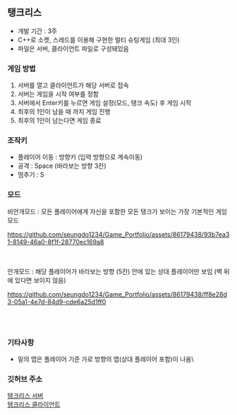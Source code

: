 ## 탱크리스 
* 개발 기간 : 3주
* C++로 소켓, 스레드를 이용해 구현한 멀티 슈팅게임 (최대 3인)
* 파일은 서버, 클라이언트 파일로 구성돼있음

### 게임 방법
1. 서버를 열고 클라이언트가 해당 서버로 접속
2. 서버는 게임을 시작 여부를 정함
3. 서버에서 Enter키를 누르면 게임 설정(모드, 탱크 속도) 후 게임 시작
4. 최후의 1인이 남을 때 까지 게임 진행
5. 최후의 1인이 남는다면 게임 종료

### 조작키
* 플레이어 이동 : 방향키 (입력 방향으로 계속이동)
* 공격 : Space (바라보는 방향 3칸)
* 멈추기 : S

### 모드

비안개모드 : 모든 플레이어에게 자신을 포함한 모든 탱크가 보이는 가장 기본적인 게임 모드 


https://github.com/seungdo1234/Game_Portfolio/assets/86179438/93b7ea31-8149-46a0-8f1f-28770ec169a8


<br/><br/>
안개모드 : 해당 플레이어가 바라보는 방향 (5칸) 안에 있는 상대 플레이어만 보임 (벽 뒤에 있다면 보이지 않음)
 
https://github.com/seungdo1234/Game_Portfolio/assets/86179438/ff8e28d3-05a1-4e7d-84d9-cde6a25d1ff0


<br/><br/>

### 기타사항
* 밑의 맵은 플레이어 기준 가로 방향의 맵(상대 플레이어 포함)이 나옴\

### 깃허브 주소
[탱크리스 서버](https://github.com/seungdo1234/Tankress-Server)  <br/>
[탱크리스 클라이언트](https://github.com/seungdo1234/Tankress-user-1)  <br/>
